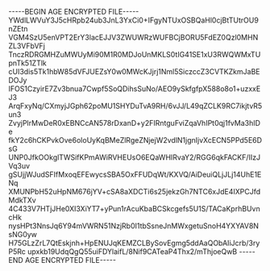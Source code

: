 -----BEGIN AGE ENCRYPTED FILE-----
YWdlLWVuY3J5cHRpb24ub3JnL3YxCi0+IFgyNTUxOSBQaHl0cjBtTUtrOU9nZEtn
VGM4SzU5enVPT2ErY3lacEJJV3ZWUWRzWUFBCjBORU5FdEZ0Qzl0MHNZL3VFbVFj
TnczRDRGMHZuMWUyMi90M1R0MDJoUnMKLS0tIG41SE1xU3RWQWMxTUpnTk51ZTlk
cUI3dis5Tk1hbW85dVFJUEZsY0w0MWcKJjrj1Nml5SiczccZ3CVTKZkmJaBEDOJy
IFOS1CzyirE7Zv3bnua7Cwpf5SoQDihsSuNo/AEO9ySkfgfpX588o8o1+uzxxEJ3
ArqFxyNq/CXmyjJGph62poMU1SHYDuTvA9RH/6vJJ/L49qZCLK9RC7ikjtvR5un3
ZvyjPlrMwDeR0xEBNCcAN578rDxanD+y2FIRntguFviZqaVhIPt0qj1fvMa3hIDe
fkY2c6hCKPvkOve6oloUyKqBMeZlRgeZNjejW2vdlN1jgnIjvXcECN5PPd5E6DsG
UNP0JfkOOkglTWSifKPmAWiRVHEUsO6EQaWHIRvaY2/RGG6qkFACKF/IIzJVq3uv
gSUjjWJudSFIfMxoqEFEwycsSBA5OxFFUDqWt/KXVQ/AiDeuiQLjJLj14UhE1ENq
XMUNPbH52uHpNM676jYV+cSA8aXDCTi6s25jekzGh7NTC6xJdE4IXPCJfdMdkTXv
4C433V7HTjJHe0XI3XiYT7+yPun1rAcuKbaBCSkcgefs5U1S/TACaKprhBUvncHk
nysHPt3NnsJq6Y94mVWRN51NzjRb0I1tbSsneJnMWxgetuSnoH4YXYAV8NsNG0yw
H75GLzZrL7QtEskjnh+HpENUJqKEMZCLBySovEgmg5ddAaQObAIiJcrb/3ryP5Rc
upxkb19UdqQgQ55uiFDYlaifL/8Nif9CATeaP4Thx2/mThjoeQwB
-----END AGE ENCRYPTED FILE-----
